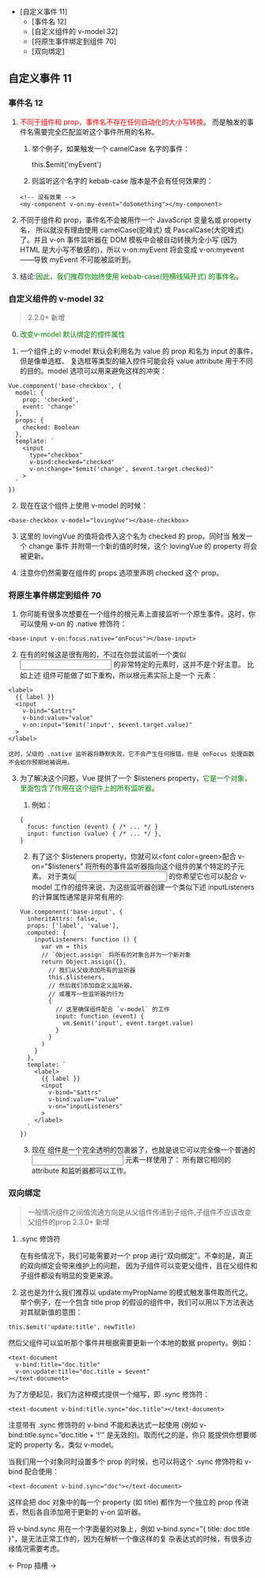 
<!-- vim-markdown-toc GFM -->

* [自定义事件 11]
	* [事件名 12]
	* [自定义组件的 v-model 32]
	* [将原生事件绑定到组件 70]
	* [双向绑定]

<!-- vim-markdown-toc -->

## 自定义事件 11
### 事件名 12
1. <font color=red>不同于组件和 prop，事件名不存在任何自动化的大小写转换</font>。
而是触发的事件名需要完全匹配监听这个事件所用的名称。

	1. 举个例子，如果触发一个 camelCase 名字的事件：

		this.$emit('myEvent')

	2. 则监听这个名字的 kebab-case 版本是不会有任何效果的：
	```
	<!-- 没有效果 -->
	<my-component v-on:my-event="doSomething"></my-component>
	```

2. 不同于组件和 prop，事件名不会被用作一个 JavaScript 变量名或 property 名，
所以就没有理由使用 camelCase(驼峰式) 或 PascalCase(大驼峰式) 了。并且 v-on 事件监听器在 DOM 模板中会被自动转换为全小写 
(因为 HTML 是大小写不敏感的)，所以 v-on:myEvent 将会变成 v-on:myevent——导致 myEvent 不可能被监听到。

3. 结论:<font color=green>因此，我们推荐你始终使用 kebab-case(短横线隔开式) 的事件名</font>。

### 自定义组件的 v-model 32
> 2.2.0+ 新增

0. <font color=green>改变v-model 默认绑定的控件属性</font>

1. 一个组件上的 v-model 默认会利用名为 value 的 prop 和名为 input 的事件，但是像单选框、
复选框等类型的输入控件可能会将 value attribute 用于不同的目的。model 选项可以用来避免这样的冲突：

```
Vue.component('base-checkbox', {
  model: {
    prop: 'checked',
    event: 'change'
  },
  props: {
    checked: Boolean
  },
  template: `
    <input
      type="checkbox"
      v-bind:checked="checked"
      v-on:change="$emit('change', $event.target.checked)"
    >
  `
})
```

2. 现在在这个组件上使用 v-model 的时候：

```
<base-checkbox v-model="lovingVue"></base-checkbox>
```

3. 这里的 lovingVue 的值将会传入这个名为 checked 的 prop。同时当 <base-checkbox> 触发一个 change 事件
并附带一个新的值的时候，这个 lovingVue 的 property 将会被更新。

4. 注意你仍然需要在组件的 props 选项里声明 checked 这个 prop。

### 将原生事件绑定到组件 70
1. 你可能有很多次想要在一个组件的根元素上直接监听一个原生事件。这时，你可以使用 v-on 的 .native 修饰符：

```
<base-input v-on:focus.native="onFocus"></base-input>
```

2. 在有的时候这是很有用的，不过在你尝试监听一个类似 <input> 的非常特定的元素时，这并不是个好主意。
比如上述 <base-input> 组件可能做了如下重构，所以根元素实际上是一个 <label> 元素：

```
<label>
  {{ label }}
  <input
    v-bind="$attrs"
    v-bind:value="value"
    v-on:input="$emit('input', $event.target.value)"
  >
</label>
```

	这时，父级的 .native 监听器将静默失败。它不会产生任何报错，但是 onFocus 处理函数不会如你预期地被调用。

3. 为了解决这个问题，Vue 提供了一个 $listeners property，<font color=green>它是一个对象，里面包含了作用在这个组件上的所有监听器</font>。
	1. 例如：

	```
	{
	  focus: function (event) { /* ... */ }
	  input: function (value) { /* ... */ },
	}
	```

	2. 有了这个 $listeners property，你就可以<font color=green>配合 v-on="$listeners" 将所有的事件监听器指向这个组件的某个特定的子元素</font>。
	对于类似<input> 的你希望它也可以配合 v-model 工作的组件来说，为这些监听器创建一个类似下述 inputListeners 的计算属性通常是非常有用的:

	```
	Vue.component('base-input', {
	  inheritAttrs: false,
	  props: ['label', 'value'],
	  computed: {
		inputListeners: function () {
		  var vm = this
		  // `Object.assign` 将所有的对象合并为一个新对象
		  return Object.assign({},
			// 我们从父级添加所有的监听器
			this.$listeners,
			// 然后我们添加自定义监听器，
			// 或覆写一些监听器的行为
			{
			  // 这里确保组件配合 `v-model` 的工作
			  input: function (event) {
				vm.$emit('input', event.target.value)
			  }
			}
		  )
		}
	  },
	  template: `
		<label>
		  {{ label }}
		  <input
			v-bind="$attrs"
			v-bind:value="value"
			v-on="inputListeners"
		  >
		</label>
	  `
	})
	```

	3. 现在 <base-input> 组件是一个完全透明的包裹器了，也就是说它可以完全像一个普通的 <input> 元素一样使用了：
	所有跟它相同的attribute 和监听器都可以工作。

### 双向绑定
> 一般情况组件之间值流通方向是从父组件传递到子组件,子组件不应该改变父组件的prop
> 2.3.0+ 新增

1. .sync 修饰符

	在有些情况下，我们可能需要对一个 prop 进行“双向绑定”。不幸的是，真正的双向绑定会带来维护上的问题，
因为子组件可以变更父组件，且在父组件和子组件都没有明显的变更来源。

2. 这也是为什么我们推荐以 update:myPropName 的模式触发事件取而代之。
举个例子，在一个包含 title prop 的假设的组件中，我们可以用以下方法表达对其赋新值的意图：

```
this.$emit('update:title', newTitle)
```

然后父组件可以监听那个事件并根据需要更新一个本地的数据 property。例如：

```
<text-document
  v-bind:title="doc.title"
  v-on:update:title="doc.title = $event"
></text-document>
```

为了方便起见，我们为这种模式提供一个缩写，即 .sync 修饰符：

```
<text-document v-bind:title.sync="doc.title"></text-document>
```

注意带有 .sync 修饰符的 v-bind 不能和表达式一起使用 (例如 v-bind:title.sync=”doc.title + ‘!’” 是无效的)。取而代之的是，你只
能提供你想要绑定的 property 名，类似 v-model。

当我们用一个对象同时设置多个 prop 的时候，也可以将这个 .sync 修饰符和 v-bind 配合使用：

```
<text-document v-bind.sync="doc"></text-document>
```

这样会把 doc 对象中的每一个 property (如 title) 都作为一个独立的 prop 传进去，然后各自添加用于更新的 v-on 监听器。

将 v-bind.sync 用在一个字面量的对象上，例如 v-bind.sync=”{ title: doc.title }”，是无法正常工作的，因为在解析一个像这样的复
杂表达式的时候，有很多边缘情况需要考虑。

← Prop 插槽 →
